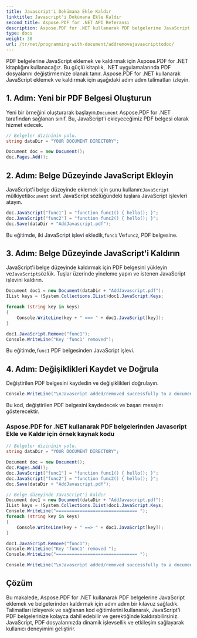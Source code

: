 ```yaml
---
title: Javascript'i Dokümana Ekle Kaldır
linktitle: Javascript'i Dokümana Ekle Kaldır
second_title: Aspose.PDF for .NET API Referansı
description: Aspose.PDF for .NET kullanarak PDF belgelerine JavaScript eklemeyi ve kaldırmayı öğrenin. Belge düzeyinde komut dosyası oluşturmaya yönelik kod eğitimlerini içeren adım adım kılavuz.
type: docs
weight: 30
url: /tr/net/programming-with-document/addremovejavascripttodoc/
---
```


PDF belgelerine JavaScript eklemek ve kaldırmak için Aspose.PDF for .NET kitaplığını kullanacağız. Bu güçlü kitaplık, .NET uygulamalarında PDF dosyalarını değiştirmemize olanak tanır. Aspose.PDF for .NET kullanarak JavaScript eklemek ve kaldırmak için aşağıdaki adım adım talimatları izleyin.

## 1. Adım: Yeni bir PDF Belgesi Oluşturun

 Yeni bir örneğini oluşturarak başlayın.`Document` Aspose.PDF for .NET tarafından sağlanan sınıf. Bu, JavaScript'i ekleyeceğimiz PDF belgesi olarak hizmet edecek.

```csharp
// Belgeler dizininin yolu.
string dataDir = "YOUR DOCUMENT DIRECTORY";

Document doc = new Document();
doc.Pages.Add();
```

## 2. Adım: Belge Düzeyinde JavaScript Ekleyin

 JavaScript'i belge düzeyinde eklemek için şunu kullanın:`JavaScript` mülkiyeti`Document` sınıf. JavaScript sözlüğündeki tuşlara JavaScript işlevleri atayın.

```csharp
doc.JavaScript["func1"] = "function func1() { hello(); }";
doc.JavaScript["func2"] = "function func2() { hello(); }";
doc.Save(dataDir + "AddJavascript.pdf");
```

 Bu eğitimde, iki JavaScript işlevi ekledik,`func1` Ve`func2`, PDF belgesine.

## 3. Adım: Belge Düzeyinde JavaScript'i Kaldırın

 JavaScript'i belge düzeyinde kaldırmak için PDF belgesini yükleyin ve`JavaScript`sözlük. Tuşlar üzerinde yineleme yapın ve istenen JavaScript işlevini kaldırın.

```csharp
Document doc1 = new Document(dataDir + "AddJavascript.pdf");
IList keys = (System.Collections.IList)doc1.JavaScript.Keys;

foreach (string key in keys)
{
    Console.WriteLine(key + " ==> " + doc1.JavaScript[key]);
}

doc1.JavaScript.Remove("func1");
Console.WriteLine("Key 'func1' removed");
```

 Bu eğitimde,`func1` PDF belgesinden JavaScript işlevi.

## 4. Adım: Değişiklikleri Kaydet ve Doğrula

Değiştirilen PDF belgesini kaydedin ve değişiklikleri doğrulayın.

```csharp
Console.WriteLine("\nJavascript added/removed successfully to a document.");
```

Bu kod, değiştirilen PDF belgesini kaydedecek ve başarı mesajını gösterecektir.

### Aspose.PDF for .NET kullanarak PDF belgelerinden Javascript Ekle ve Kaldır için örnek kaynak kodu

```csharp
// Belgeler dizininin yolu.
string dataDir = "YOUR DOCUMENT DIRECTORY";

Document doc = new Document();
doc.Pages.Add();
doc.JavaScript["func1"] = "function func1() { hello(); }";
doc.JavaScript["func2"] = "function func2() { hello(); }";
doc.Save(dataDir + "AddJavascript.pdf");

// Belge düzeyinde JavaScript'i kaldır
Document doc1 = new Document(dataDir + "AddJavascript.pdf");
IList keys = (System.Collections.IList)doc1.JavaScript.Keys;
Console.WriteLine("=============================== ");
foreach (string key in keys)
{
	Console.WriteLine(key + " ==> " + doc1.JavaScript[key]);
}

doc1.JavaScript.Remove("func1");
Console.WriteLine("Key 'func1' removed ");
Console.WriteLine("=============================== ");

Console.WriteLine("\nJavascript added/removed successfully to a document.");
```

## Çözüm

Bu makalede, Aspose.PDF for .NET kullanarak PDF belgelerine JavaScript eklemek ve belgelerinden kaldırmak için adım adım bir kılavuz sağladık. Talimatları izleyerek ve sağlanan kod eğitimlerini kullanarak, JavaScript'i PDF belgelerinize kolayca dahil edebilir ve gerektiğinde kaldırabilirsiniz. JavaScript, PDF dosyalarınızda dinamik işlevsellik ve etkileşim sağlayarak kullanıcı deneyimini geliştirir.